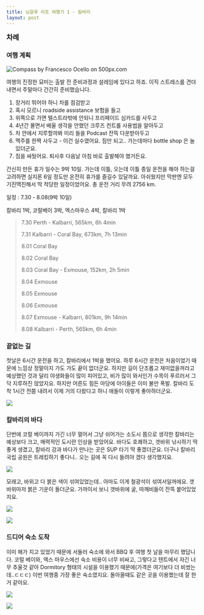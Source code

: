 ```yaml
---
title: 닝갈루 리프 여행기 1 - 칼바리
layout: post
---
```

<div id="toc"><b><span style="font-size: large;">차례</span></b></div>

### 여행 계획

<div class='pixels-photo'>
  <p>
    <img src='https://drscdn.500px.org/photo/83714509/m%3D900/b0850647866ef8b1684abccbbc2c9622' alt='Compass by Francesco Ocello on 500px.com'>
  </p>
  <a href='https://500px.com/photo/83714509/compass-by-francesco-ocello' alt='Compass by Francesco Ocello on 500px.com'></a>
</div>

여행의 진정한 묘미는 출발 전 준비과정과 설레임에 있다고 하죠. 이직 스트레스를 견뎌내면서 주말마다 간간히 준비했습니다. 

1. 장거리 뛰어야 하니 차를 점검받고
2. 혹시 모르니 roadside assistance 보험을 들고
3. 위쪽으로 가면 텔스트라밖에 안되니 프리페이드 심카드를 사두고
4. 4년간 몰면서 배울 생각을 안했던 크루즈 컨트롤 사용법을 알아두고
5. 차 안에서 지루할까봐 미리 들을 Podcast 잔뜩 다운받아두고
6. 맥주를 한짝 사두고 - 이건 실수였어요. 짐만 되고.. 가는데마다 bottle shop 은 늘 있더군요.
6. 짐을 싸뒀어요. 퇴사후 다음날 아침 바로 출발해야 했거든요. 

간신히 만든 휴가 일수는 9박 10일. 가는데 이틀, 오는데 이틀 종일 운전을 해야 하는걸 고려하면 실지론 6일 정도만 온전히 휴가를 즐길수 있달까요. 아쉬웠지만 막판엔 모두 기진맥진해서 딱 적당한 일정이었어요. 총 운전 거리 무려 2756 km. 

일정 : 7.30 - 8.08(9박 10일) 

칼바리 1박, 코랄베이 3박, 엑스마우스 4박, 칼바리 1박
> 
> 7.30 Perth - Kalbarri, 565km, 6h 4min
>
> 7.31 Kalbarri - Coral Bay, 673km, 7h 13min
> 
> 8.01 Coral Bay
> 
> 8.02 Coral Bay
> 
> 8.03 Coral Bay - Exmouse, 152km, 2h 5min
> 
> 8.04 Exmouse
> 
> 8.05 Exmouse
> 
> 8.06 Exmouse
> 
> 8.07 Exmouse - Kalbarri, 801km, 9h 14min
> 
> 8.08 Kalbarri - Perth, 565km, 6h 4min

### 끝없는 길

첫날은 6시간 운전을 하고, 칼바리에서 1박을 했어요. 하루 6시간 운전은 처음이었기 때문에 느낌상 정말이지 가도 가도 끝이 없더군요. 하지만 길이 단조롭고 재미없을꺼라고 예상했던 것과 달리 야생화들이 많이 피어있고, 비가 많이 와서인가 수목이 푸르러서 그닥 지루하진 않았지요. 하지만 어른도 힘든 마당에 아이들은 이미 불만 폭발. 칼바리 도착 1시간 전쯤 내려서 이제 거의 다왔다고 하니 애들이 이렇게 좋아하더군요. 

![](http://i.imgur.com/dLl0orp.gif)

### 칼바리의 바다

단번에 코럴 베이까지 가긴 너무 멀어서 그냥 쉬어가는 소도시 쯤으로 생각한 칼바리는 예상보다 크고, 매력적인 도시란 인상을 받았어요. 바다도 호쾌하고, 갯바위 낚시하기 딱 좋게 생겼고, 칼바리 강과 바다가 만나는 곳은 SUP 타기 딱 좋겠더군요. 더구나 칼바리 국립 공원은 트레킹하기 좋다니.. 오는 길에 꼭 다시 들려야 겠다 생각했지요. 

![](http://i.imgur.com/Ax6Z20a.jpg)

모래고, 바위고 다 붉은 색이 섞여있었는데.. 아마도 이게 철광석이 섞여서일꺼에요. 갯바위마저 붉은 기운이 돌더군요. 가까이서 보니 갯바위에 굴, 따깨비들이 잔뜩 붙어있었지요. 

![](http://i.imgur.com/dC4NqEc.jpg)

![](http://i.imgur.com/MjAu80H.jpg)

### 드디어 숙소 도착

이미 해가 지고 있었기 때문에 서둘러 숙소에 와서 BBQ 후 여행 첫 날을 마무리 했답니다. 코럴 베이와, 엑스 마우스에선 숙소 비용이 너무 비싸고, 그렇다고 텐트에서 자긴 너무 추울것 같아 Dormitory 형태의 시설을 이용했기 때문에(가격은 여기보다 더 비쌌는데..ㄷㄷㄷ) 이번 여행중 가장 좋은 숙소였지요. 돌아올때도 같은 곳을 이용했는데 잘 한거 같아요. 

![](http://i.imgur.com/ongR7tG.jpg)

![](http://i.imgur.com/6A0dZLy.jpg)

